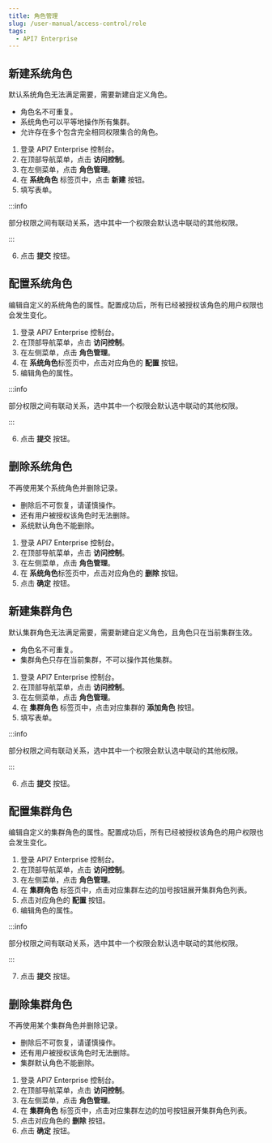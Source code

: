 ```yaml
---
title: 角色管理
slug: /user-manual/access-control/role
tags:
  - API7 Enterprise
---
```


## 新建系统角色

默认系统角色无法满足需要，需要新建自定义角色。

- 角色名不可重复。
- 系统角色可以平等地操作所有集群。
- 允许存在多个包含完全相同权限集合的角色。

1. 登录 API7 Enterprise 控制台。
2. 在顶部导航菜单，点击 **访问控制**。
3. 在左侧菜单，点击 **角色管理**。
4.  在 **系统角色** 标签页中，点击 **新建** 按钮。
5. 填写表单。

:::info

部分权限之间有联动关系，选中其中一个权限会默认选中联动的其他权限。

:::

6. 点击 **提交** 按钮。

## 配置系统角色

编辑自定义的系统角色的属性。配置成功后，所有已经被授权该角色的用户权限也会发生变化。

1. 登录 API7 Enterprise 控制台。
2. 在顶部导航菜单，点击 **访问控制**。
3. 在左侧菜单，点击 **角色管理**。
4. 在 **系统角色**标签页中，点击对应角色的 **配置** 按钮。
5. 编辑角色的属性。

:::info

部分权限之间有联动关系，选中其中一个权限会默认选中联动的其他权限。

:::

6. 点击 **提交** 按钮。

## 删除系统角色

不再使用某个系统角色并删除记录。

- 删除后不可恢复，请谨慎操作。
- 还有用户被授权该角色时无法删除。
- 系统默认角色不能删除。

1. 登录 API7 Enterprise 控制台。
2. 在顶部导航菜单，点击 **访问控制**。
3. 在左侧菜单，点击 **角色管理**。
4. 在 **系统角色**标签页中，点击对应角色的 **删除** 按钮。
5. 点击 **确定** 按钮。

## 新建集群角色

默认集群角色无法满足需要，需要新建自定义角色，且角色只在当前集群生效。

- 角色名不可重复。
- 集群角色只存在当前集群，不可以操作其他集群。

1. 登录 API7 Enterprise 控制台。
2. 在顶部导航菜单，点击 **访问控制**。
3. 在左侧菜单，点击 **角色管理**。
4. 在 **集群角色** 标签页中，点击对应集群的 **添加角色** 按钮。
5. 填写表单。

:::info

部分权限之间有联动关系，选中其中一个权限会默认选中联动的其他权限。

:::

6. 点击 **提交** 按钮。

## 配置集群角色

编辑自定义的集群角色的属性。配置成功后，所有已经被授权该角色的用户权限也会发生变化。

1. 登录 API7 Enterprise 控制台。
2. 在顶部导航菜单，点击 **访问控制**。
3. 在左侧菜单，点击 **角色管理**。
4. 在 **集群角色** 标签页中，点击对应集群左边的加号按钮展开集群角色列表。
5. 点击对应角色的 **配置** 按钮。
6. 编辑角色的属性。

:::info

部分权限之间有联动关系，选中其中一个权限会默认选中联动的其他权限。

:::

7. 点击 **提交** 按钮。

## 删除集群角色

不再使用某个集群角色并删除记录。

- 删除后不可恢复，请谨慎操作。
- 还有用户被授权该角色时无法删除。
- 集群默认角色不能删除。

1. 登录 API7 Enterprise 控制台。
2. 在顶部导航菜单，点击 **访问控制**。
3. 在左侧菜单，点击 **角色管理**。
4. 在 **集群角色** 标签页中，点击对应集群左边的加号按钮展开集群角色列表。
5. 点击对应角色的 **删除** 按钮。
6. 点击 **确定** 按钮。
